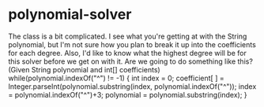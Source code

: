 # polynomial-solver
The class is a bit complicated.
I see what you're getting at with the String polynomial, but I'm not sure how you plan to break it up into the coefficients for each degree.
Also, I'd like to know what the highest degree will be for this solver before we get on with it. Are we going to do something like this?
(Given String polynomial and int[] coefficients)
while(polynomial.indexOf("^") != -1) {
    int index = 0;
    coefficient[ ] = Integer.parseInt(polynomial.substring(index, polynomial.indexOf("^"));
    index = polynomial.indexOf("^")+3;
    polynomial = polynomial.substring(index);
}
